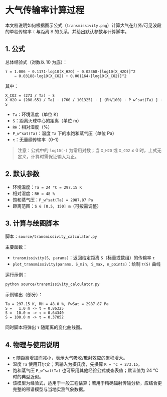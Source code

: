 # 大气传输率计算过程

本文档说明如何根据图示公式（`transmissivity.png`）计算大气在红外/可见波段的单程传输率 τ 与距离 S 的关系，并给出默认参数与计算脚本。

## 1. 公式

总体经验式（对数以 10 为底）：
```
τ = 1.006 − 0.1171·log10(X_H2O) − 0.02368·[log10(X_H2O)]^2
    − 0.03188·log10(X_CO2) + 0.001164·[log10(X_CO2)]^2
```

其中：
```
X_CO2 = (273 / Ta) · S
X_H2O = (288.651 / Ta) · (760 / 101325) · [ (RH/100) · P_w^sat(Ta) ] · S
```
- `Ta`：环境温度（单位 K）
- `S`：距离火球中心的距离（单位 m）
- `RH`：相对湿度（%）
- `P_w^sat(Ta)`：温度 `Ta` 下的水饱和蒸气压（单位 Pa）
- `τ`：无量纲传输率（0–1）

> 注意：公式中的 `log10(·)` 为常用对数；当 `X_H2O` 或 `X_CO2` ≤ 0 时，上式无定义，计算时需保证输入为正。

## 2. 默认参数

- 环境温度：`Ta = 24 °C = 297.15 K`
- 相对湿度：`RH = 48 %`
- 饱和蒸气压：`P_w^sat(Ta) = 2987.87 Pa`
- 距离范围：`S ∈ [0.5, 150] m`（可按需调整）

## 3. 计算与绘图脚本

脚本：`source/transmissivity_calculator.py`

主要函数：
- `transmissivity(S, params)`：返回给定距离 `S`（标量或数组）的传输率 `τ`
- `plot_transmissivity(params, S_min, S_max, n_points)`：绘制 `τ(S)` 曲线

运行示例：
```bash
python source/transmissivity_calculator.py
```
示例输出（部分）：
```
Ta = 297.15 K, RH = 48.0 %, PwSat = 2987.87 Pa
S =   1.0 m -> τ = 0.86325
S =  10.0 m -> τ = 0.64340
S = 100.0 m -> τ = 0.37852
```
同时脚本将弹出 `τ` 随距离的变化曲线图。

## 4. 物理与使用说明

- `τ` 随距离增加而减小，表示大气吸收/散射效应的累积增大。
- 温度 `Ta` 使用开尔文；若输入为摄氏度，先换算 `K = °C + 273.15`。
- 饱和蒸气压 `P_w^sat(Ta)` 也可采用其他经验公式或查表值；默认值为 24 °C 时的典型近似。
- 该模型为经验式，适用于一般工程估算；若用于精确辐射传输分析，应结合更完整的带谱模型与当地实测气象数据。 